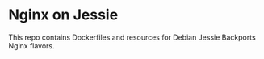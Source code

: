 # Nginx on Jessie

This repo contains Dockerfiles and resources for Debian Jessie Backports
Nginx flavors.

